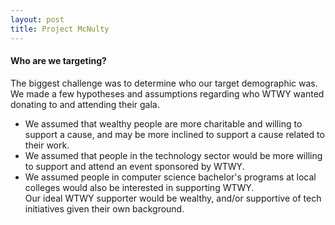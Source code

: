 ```yaml
---
layout: post
title: Project McNulty
---
```



#### Who are we targeting?
The biggest challenge was to determine who our target demographic was.  We made a few hypotheses and assumptions regarding who WTWY wanted donating to and attending their gala.  
* We assumed that wealthy people are more charitable and willing to support a cause, and may be more inclined to support a cause related to their work.  
* We assumed that people in the technology sector would be more willing to support and attend an event sponsored by WTWY.  
* We assumed people in computer science bachelor's programs at local colleges would also be interested in supporting WTWY.  
Our ideal WTWY supporter would be wealthy, and/or supportive of tech initiatives given their own background.

